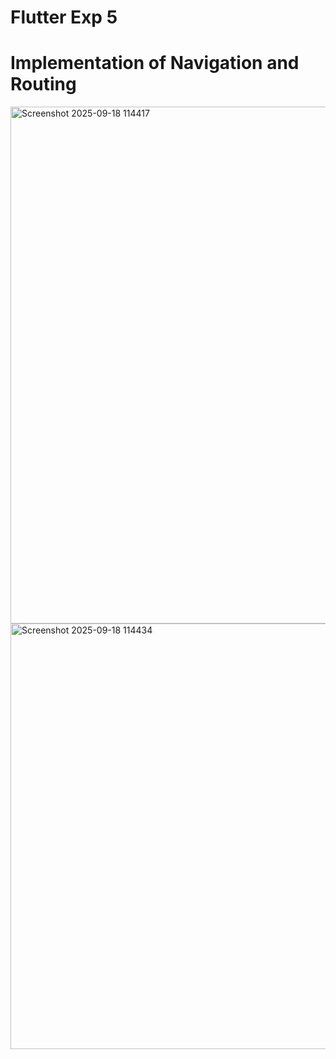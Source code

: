 # Flutter Exp 5

# Implementation of Navigation and Routing

<img width="958" height="827" alt="Screenshot 2025-09-18 114417" src="https://github.com/user-attachments/assets/af924d24-d18e-490e-92a6-a003ab51b4e8" />

<img width="959" height="681" alt="Screenshot 2025-09-18 114434" src="https://github.com/user-attachments/assets/e8488f6f-083c-436e-89ad-8eb4280bd92c" />
